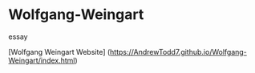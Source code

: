 # Wolfgang-Weingart
essay

[Wolfgang Weingart Website] (https://AndrewTodd7.github.io/Wolfgang-Weingart/index.html) 